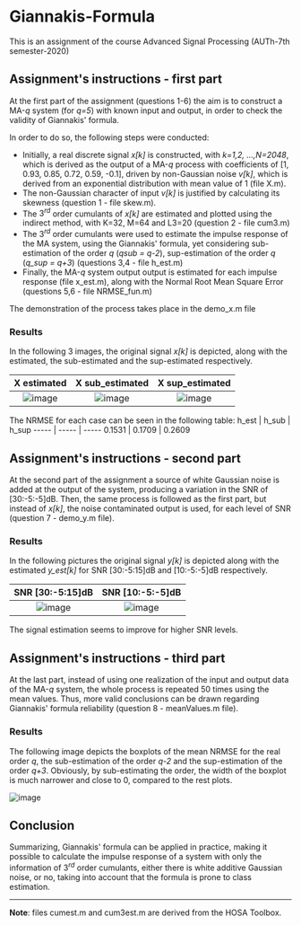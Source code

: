 # Giannakis-Formula
This is an assignment of the course Advanced Signal Processing (AUTh-7th semester-2020)

## Assignment's instructions - first part ##
At the first part of the assignment (questions 1-6) the aim is to construct a MA-*q* system (for *q=5*) with known input and output, in order to check the validity of Giannakis' formula.

In order to do so, the following steps were conducted:
 
* Initially, a real discrete signal *x[k]* is constructed, with *k=1,2, ...,N=2048*, which is derived as the output of a MA-*q* process with coefficients of [1, 0.93, 0.85, 0.72, 0.59, -0.1], driven by non-Gaussian noise *v[k]*, which is derived from an exponential distribution with mean value of 1 (file X.m).
* The non-Gaussian character of input *v[k]* is justified by calculating its skewness (question 1 - file skew.m).
* The $3^{rd}$ order cumulants of *x[k]* are estimated and plotted using the indirect method, with K=32, M=64 and L3=20 (question 2 - file cum3.m)
* The $3^{rd}$ order cumulants were used to estimate the impulse response of the MA system, using the Giannakis' formula, yet considering sub-estimation of the order *q* (*qsub = q-2*), sup-estimation of the order *q* (*q_sup = q+3*) (questions 3,4 - file h_est.m)
* Finally, the MA-*q* system output output is estimated for each impulse response (file x_est.m), along with the Normal Root Mean Square Error (questions 5,6 - file NRMSE_fun.m)

The demonstration of the process takes place in the demo_x.m file

### Results ###

In the following 3 images, the original signal *x[k]* is depicted, along with the estimated, the sub-estimated and the sup-estimated respectively.

X estimated           |  X sub_estimated          |  X sup_estimated
:-------------------------:|:-------------------------:|:-------------------------:
![image](https://user-images.githubusercontent.com/26661405/188715316-805e1806-0d0c-4451-ae36-87fdf3e9484c.png) |![image](https://user-images.githubusercontent.com/26661405/188715347-0ab5b8ce-2e38-414d-ac3b-eced9671dbe3.png) | ![image](https://user-images.githubusercontent.com/26661405/188715367-cc8eb3bf-a079-482a-9c8d-279f0869e59b.png)


The NRMSE for each case can be seen in the following table: 
h_est  | h_sub  | h_sup 
-----  | -----  | ----- 
0.1531 | 0.1709 | 0.2609

## Assignment's instructions - second part ##

At the second part of the assignment a source of white Gaussian noise is added at the output of the system, producing a variation in the SNR of [30:-5:-5]dB. Then, the same process is followed as the first part, but instead of *x[k]*, the noise contaminated output is used, for each level of SNR (question 7 - demo_y.m file).

### Results ###
In the following pictures the original signal *y[k]* is depicted along with the estimated *y_est[k]* for SNR [30:-5:15]dB and [10:-5:-5]dB respectively.

SNR [30:-5:15]dB                          | SNR [10:-5:-5]dB        
:-------------------------:|:-------------------------:
![image](https://user-images.githubusercontent.com/26661405/188721403-736b1be7-7eb5-426c-8428-f47e9230081a.png) | ![image](https://user-images.githubusercontent.com/26661405/188721685-2d925970-be3e-4cd1-8f0c-7d57f2f43466.png)

The signal estimation seems to improve for higher SNR levels.

 ## Assignment's instructions - third part ##
 
At the last part, instead of using one realization of the input and output data of the MA-*q* system, the whole process is repeated 50 times using the mean values. Thus, more valid conclusions can be drawn regarding Giannakis' formula reliability (question 8 - meanValues.m file).

### Results ### 

The following image depicts the boxplots of the mean NRMSE for the real order *q*, the sub-estimation of the order *q-2* and the sup-estimation of the order *q+3*. Obviously, by sub-estimating the order, the width of the boxplot is much narrower and close to 0, compared to the rest plots.
 
![image](https://user-images.githubusercontent.com/26661405/188726803-22dede37-b552-49ff-9a48-1e32c9ee4d1c.png)

## Conclusion ##
Summarizing, Giannakis' formula can be applied in practice, making it possible to
calculate the impulse response of a system with only the information of
$3^{rd}$ order cumulants, either there is white additive Gaussian noise, or
no, taking into account that the formula is prone to class estimation.

- - - -

**Note**: files cumest.m and cum3est.m are derived from the HOSA Toolbox.
